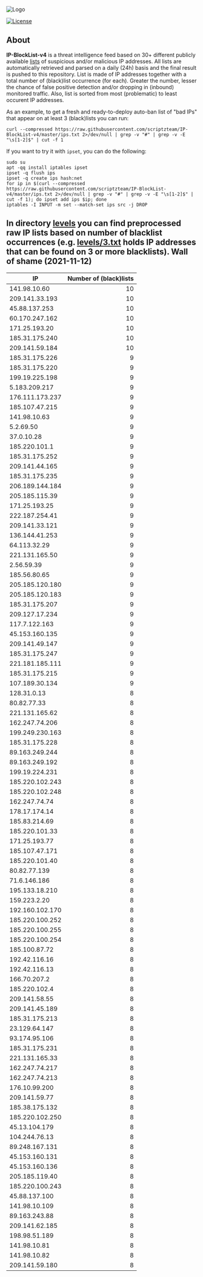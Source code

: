 ![Logo](https://i.imgur.com/PyKLAe7.png)

[![License](https://img.shields.io/badge/license-The_Unlicense-red.svg)](https://unlicense.org/)

About
----

**IP-BlockList-v4** is a threat intelligence feed based on 30+ different publicly available [lists](https://github.com/stamparm/maltrail) of suspicious and/or malicious IP addresses. All lists are automatically retrieved and parsed on a daily (24h) basis and the final result is pushed to this repository. List is made of IP addresses together with a total number of (black)list occurrence (for each). Greater the number, lesser the chance of false positive detection and/or dropping in (inbound) monitored traffic. Also, list is sorted from most (problematic) to least occurent IP addresses.

As an example, to get a fresh and ready-to-deploy auto-ban list of "bad IPs" that appear on at least 3 (black)lists you can run:

```
curl --compressed https://raw.githubusercontent.com/scriptzteam/IP-BlockList-v4/master/ips.txt 2>/dev/null | grep -v "#" | grep -v -E "\s[1-2]$" | cut -f 1
```

If you want to try it with `ipset`, you can do the following:

```
sudo su
apt -qq install iptables ipset
ipset -q flush ips
ipset -q create ips hash:net
for ip in $(curl --compressed https://raw.githubusercontent.com/scriptzteam/IP-BlockList-v4/master/ips.txt 2>/dev/null | grep -v "#" | grep -v -E "\s[1-2]$" | cut -f 1); do ipset add ips $ip; done
iptables -I INPUT -m set --match-set ips src -j DROP
```

In directory [levels](levels) you can find preprocessed raw IP lists based on number of blacklist occurrences (e.g. [levels/3.txt](levels/3.txt) holds IP addresses that can be found on 3 or more blacklists).
Wall of shame (2021-11-12)
----

|IP|Number of (black)lists|
|---|--:|
141.98.10.60|10
209.141.33.193|10
45.88.137.253|10
60.170.247.162|10
171.25.193.20|10
185.31.175.240|10
209.141.59.184|10
185.31.175.226|9
185.31.175.220|9
199.19.225.198|9
5.183.209.217|9
176.111.173.237|9
185.107.47.215|9
141.98.10.63|9
5.2.69.50|9
37.0.10.28|9
185.220.101.1|9
185.31.175.252|9
209.141.44.165|9
185.31.175.235|9
206.189.144.184|9
205.185.115.39|9
171.25.193.25|9
222.187.254.41|9
209.141.33.121|9
136.144.41.253|9
64.113.32.29|9
221.131.165.50|9
2.56.59.39|9
185.56.80.65|9
205.185.120.180|9
205.185.120.183|9
185.31.175.207|9
209.127.17.234|9
117.7.122.163|9
45.153.160.135|9
209.141.49.147|9
185.31.175.247|9
221.181.185.111|9
185.31.175.215|9
107.189.30.134|9
128.31.0.13|8
80.82.77.33|8
221.131.165.62|8
162.247.74.206|8
199.249.230.163|8
185.31.175.228|8
89.163.249.244|8
89.163.249.192|8
199.19.224.231|8
185.220.102.243|8
185.220.102.248|8
162.247.74.74|8
178.17.174.14|8
185.83.214.69|8
185.220.101.33|8
171.25.193.77|8
185.107.47.171|8
185.220.101.40|8
80.82.77.139|8
71.6.146.186|8
195.133.18.210|8
159.223.2.20|8
192.160.102.170|8
185.220.100.252|8
185.220.100.255|8
185.220.100.254|8
185.100.87.72|8
192.42.116.16|8
192.42.116.13|8
166.70.207.2|8
185.220.102.4|8
209.141.58.55|8
209.141.45.189|8
185.31.175.213|8
23.129.64.147|8
93.174.95.106|8
185.31.175.231|8
221.131.165.33|8
162.247.74.217|8
162.247.74.213|8
176.10.99.200|8
209.141.59.77|8
185.38.175.132|8
185.220.102.250|8
45.13.104.179|8
104.244.76.13|8
89.248.167.131|8
45.153.160.131|8
45.153.160.136|8
205.185.119.40|8
185.220.100.243|8
45.88.137.100|8
141.98.10.109|8
89.163.243.88|8
209.141.62.185|8
198.98.51.189|8
141.98.10.81|8
141.98.10.82|8
209.141.59.180|8
